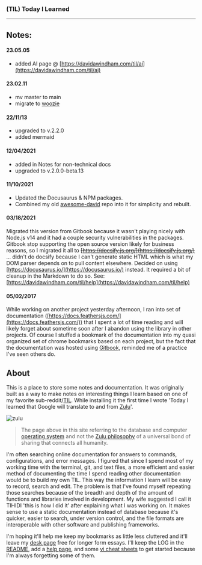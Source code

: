 
### (TIL) Today I Learned  

---  


## Notes: 

#### 23.05.05

- added AI page @ [https://davidawindham.com/til/ai](https://davidawindham.com/til/ai)

#### 23.02.11

- mv master to main
- migrate to [woozie](https://davidawindham.com/til/docs/computers/woozie/)

#### 22/11/13

- upgraded to v.2.2.0
- added mermaid

#### 12/04/2021

- added in Notes for non-technical docs 
- upgraded to v.2.0.0-beta.13

#### 11/10/2021
- Updated the Docusaurus & NPM packages. 
- Combined my old [awesome-david](/lists) repo into it for simplicity and rebuilt. 

#### 03/18/2021

Migrated this version from Gitbook because it wasn't playing nicely with Node.js v14 and it had a couple security vulnerabilities in the packages. Gitbook stop supporting the open source version likely for business reasons, so I migrated it all to ~~[https://docsify.js.org/](https://docsify.js.org/)~~ ... didn't do docsify because I can't generate static HTML which is what my DOM parser depends on to pull content elsewhere. Decided on using [https://docusaurus.io/](https://docusaurus.io/) instead. It required a bit of cleanup in the Markdown to do so. See: [https://davidawindham.com/til/help](https://davidawindham.com/til/help)

#### 05/02/2017  

While working on another project yesterday afternoon, I ran into set of documentation ([https://docs.feathersjs.com/](https://docs.feathersjs.com/)) that I spent a lot of time reading and will likely forget about sometime soon after I abandon using the library in other projects. Of course I stuffed a bookmark of the documentation into my quasi organized set of chrome bookmarks based on each project, but the fact that the documentation was hosted using [Gitbook](https://github.com/GitbookIO/gitbook), reminded me of a practice I've seen others do.

## About
This is a place to store some notes and documentation. It was originally built as a way to make notes on interesting things I learn based on one of my favorite sub-reddit/[TIL](https://www.reddit.com/r/todayilearned/). While installing it the first time I wrote 'Today I learned that Google will translate to and from [Zulu](https://en.wikipedia.org/wiki/Zulu_language)'.  

![zulu](https://davidawindham.com/til/img/zulu.png)  

 > The page above in this site referring to the database and computer [operating system](https://en.wikipedia.org/wiki/Ubuntu) and not the [Zulu philosophy](https://en.wikipedia.org/wiki/Ubuntu_(philosophy))  of a universal bond of sharing that connects all humanity. 



I'm often searching online documentation for answers to commands, configurations, and error messages. I figured that since I spend most of my working time with the terminal, git, and text files, a more efficient and easier method of documenting the time I spend reading other documentation would be to build my own TIL. This way the information I learn will be easy to record, search and edit. The problem is that I've found myself repeating those searches because of the breadth and depth of the amount of functions and libraries involved in development. My wife suggested I call it TIHIDI 'this is how I did it' after explaining what I was working on. It makes sense to use a static documentation instead of database because it's quicker, easier to search, under version control, and the file formats are interoperable with other software and publishing frameworks.  

I'm hoping it'll help me keep my bookmarks as little less cluttered and it'll leave my [desk page](https://davidawindham.com/desk) free for longer form essays. I'll keep the LOG in the [README](https://code.davidawindham.com/david/til/src/master/README.md), add a [help page](/help), and some [vi cheat sheets](/docs/shell/vi) to get started because I'm always forgetting some of them.